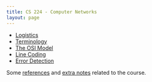 ```yaml
---
title: CS 224 - Computer Networks
layout: page
---
```


- [Logistics](logistics)
- [Terminology](terminology)
- [The OSI Model](osi_model)
- [Line Coding](line_coding)
- [Error Detection](error_detection)
<!-- - [Framing](framing) -->


Some [references](references) and [extra notes](extra) related to the course.